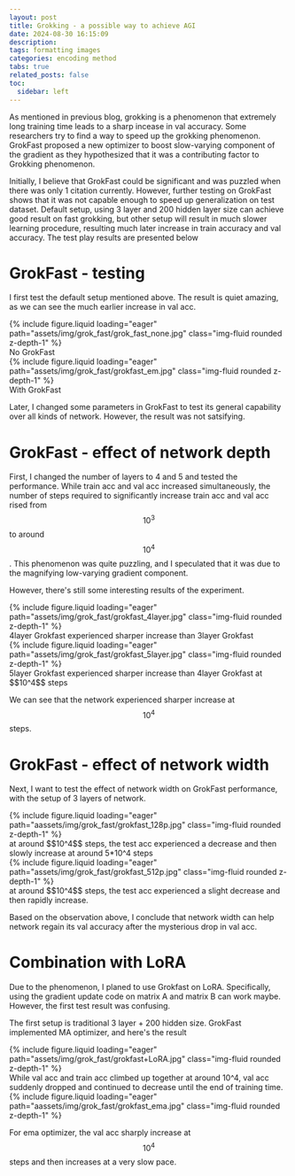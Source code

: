 ```yaml
---
layout: post
title: Grokking - a possible way to achieve AGI
date: 2024-08-30 16:15:09
description: 
tags: formatting images
categories: encoding method
tabs: true
related_posts: false
toc: 
  sidebar: left
---
```


As mentioned in previous blog, grokking is a phenomenon that extremely long training time leads to a sharp incease in val accuracy. Some researchers try to find a way to speed up the grokking phenomenon. GrokFast proposed a new optimizer to boost slow-varying component of the gradient as they hypothesized that it was a contributing factor to Grokking phenomenon.

Initially, I believe that GrokFast could be significant and was puzzled when there was only 1 citation currently. However, further testing on GrokFast shows that it was not capable enough to speed up generalization on test dataset. Default setup, using 3 layer and 200 hidden layer size can achieve good result on fast grokking, but other setup will result in much slower learning procedure, resulting much later increase in train accuracy and val accuracy. The test play results are presented below

# GrokFast - testing 

I first test the default setup mentioned above. The result is quiet amazing, as we can see the much earlier increase in val acc.

<div class="row mt-3">
    <div class="col-sm mt-3 mt-md-0">
        {% include figure.liquid loading="eager" path="assets/img/grok_fast/grok_fast_none.jpg" class="img-fluid rounded z-depth-1" %}
    </div>
</div>
<div class="caption">
    No GrokFast
</div>

<div class="row mt-3">
    <div class="col-sm mt-3 mt-md-0">
        {% include figure.liquid loading="eager" path="assets/img/grok_fast/grokfast_em.jpg" class="img-fluid rounded z-depth-1" %}
    </div>
</div>
<div class="caption">
    With GrokFast
</div>

Later, I changed some parameters in GrokFast to test its general capability over all kinds of network. However, the result was not satsifying.

# GrokFast - effect of network depth

First, I changed the number of layers to 4 and 5 and tested the performance. While train acc and val acc increased simultaneously, the number of steps required to significantly increase train acc and val acc rised from $$10^3$$ to around $$10^4$$. This phenomenon was quite puzzling, and I speculated that it was due to the magnifying low-varying gradient component.

However, there's still some interesting results of the experiment.

<div class="row mt-3">
    <div class="col-sm mt-3 mt-md-0">
        {% include figure.liquid loading="eager" path="assets/img/grok_fast/grokfast_4layer.jpg" class="img-fluid rounded z-depth-1" %}
    </div>
</div>
<div class="caption">
    4layer Grokfast experienced sharper increase than 3layer Grokfast
</div>

<div class="row mt-3">
    <div class="col-sm mt-3 mt-md-0">
        {% include figure.liquid loading="eager" path="assets/img/grok_fast/grokfast_5layer.jpg" class="img-fluid rounded z-depth-1" %}
    </div>
</div>
<div class="caption">
    5layer Grokfast experienced sharper increase than 4layer Grokfast at $$10^4$$ steps
</div>

We can see that the network experienced sharper increase at $$10^4$$ steps. 

# GrokFast - effect of network width

Next, I want to test the effect of network width on GrokFast performance, with the setup of 3 layers of network.

<div class="row mt-3">
    <div class="col-sm mt-3 mt-md-0">
        {% include figure.liquid loading="eager" path="aassets/img/grok_fast/grokfast_128p.jpg" class="img-fluid rounded z-depth-1" %}
    </div>
</div>
<div class="caption">
    at around $$10^4$$ steps, the test acc experienced a decrease and then slowly increase at around 5*10^4 steps
</div>

<div class="row mt-3">
    <div class="col-sm mt-3 mt-md-0">
        {% include figure.liquid loading="eager" path="assets/img/grok_fast/grokfast_512p.jpg" class="img-fluid rounded z-depth-1" %}
    </div>
</div>
<div class="caption">
    at around $$10^4$$ steps, the test acc experienced a slight decrease and then rapidly increase.
</div>

Based on the observation above, I conclude that network width can help network regain its val accuracy after the mysterious drop in val acc. 

# Combination with LoRA

Due to the phenomenon, I planed to use Grokfast on LoRA. Specifically, using the gradient update code on matrix A and matrix B can work maybe. However, the first test result was confusing.

The first setup is traditional 3 layer + 200 hidden size. GrokFast implemented MA optimizer, and here's the result

<div class="row mt-3">
    <div class="col-sm mt-3 mt-md-0">
        {% include figure.liquid loading="eager" path="assets/img/grok_fast/grokfast+LoRA.jpg" class="img-fluid rounded z-depth-1" %}
    </div>
</div>
While val acc and train acc climbed up together at around 10^4, val acc suddenly dropped and continued to decrease until the end of training time. 

<div class="row mt-3">
    <div class="col-sm mt-3 mt-md-0">
        {% include figure.liquid loading="eager" path="aassets/img/grok_fast/grokfast_ema.jpg" class="img-fluid rounded z-depth-1" %}
    </div>
</div>

For ema optimizer, the val acc sharply increase at $$10^4$$ steps and then increases at a very slow pace. 


